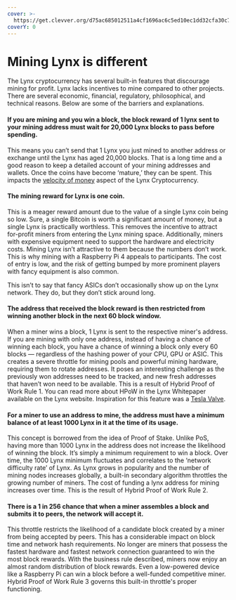 ```yaml
---
cover: >-
  https://get.clevver.org/d75ac685012511a4cf1696ac6c5ed10ec1dd32cfa30c769aa35bc7563678f0b3.png
coverY: 0
---
```


# Mining Lynx is different

The Lynx cryptocurrency has several built-in features that discourage mining for profit. Lynx lacks incentives to mine compared to other projects. There are several economic, financial, regulatory, philosophical, and technical reasons. Below are some of the barriers and explanations.

#### If you are mining and you win a block, the block reward of 1 lynx sent to your mining address must wait for 20,000 Lynx blocks to pass before spending.

This means you can’t send that 1 Lynx you just mined to another address or exchange until the Lynx has aged 20,000 blocks. That is a long time and a good reason to keep a detailed account of your mining addresses and wallets. Once the coins have become ‘mature,’ they can be spent. This impacts the [velocity of money](https://www.investopedia.com/terms/v/velocity.asp) aspect of the Lynx Cryptocurrency.

#### The mining reward for Lynx is one coin.

This is a meager reward amount due to the value of a single Lynx coin being so low. Sure, a single Bitcoin is worth a significant amount of money, but a single Lynx is practically worthless. This removes the incentive to attract for-profit miners from entering the Lynx mining space. Additionally, miners with expensive equipment need to support the hardware and electricity costs. Mining Lynx isn’t attractive to them because the numbers don’t work. This is why mining with a Raspberry Pi 4 appeals to participants. The cost of entry is low, and the risk of getting bumped by more prominent players with fancy equipment is also common.

This isn’t to say that fancy ASICs don’t occasionally show up on the Lynx network. They do, but they don’t stick around long.

#### The address that received the block reward is then restricted from winning another block in the next 60 block window.

When a miner wins a block, 1 Lynx is sent to the respective miner's address. If you are mining with only one address, instead of having a chance of winning each block, you have a chance of winning a block only every 60 blocks — regardless of the hashing power of your CPU, GPU or ASIC. This creates a severe throttle for mining pools and powerful mining hardware, requiring them to rotate addresses. It poses an interesting challenge as the previously won addresses need to be tracked, and new fresh addresses that haven’t won need to be available. This is a result of Hybrid Proof of Work Rule 1. You can read more about HPoW in the Lynx Whitepaper available on the Lynx website. Inspiration for this feature was a [Tesla Valve](https://en.wikipedia.org/wiki/Tesla\_valve).

#### For a miner to use an address to mine, the address must have a minimum balance of at least 1000 Lynx in it at the time of its usage.

This concept is borrowed from the idea of Proof of Stake. Unlike PoS, having more than 1000 Lynx in the address does not increase the likelihood of winning the block. It’s simply a minimum requirement to win a block. Over time, the 1000 Lynx minimum fluctuates and correlates to the ‘network difficulty rate’ of Lynx. As Lynx grows in popularity and the number of mining nodes increases globally, a built-in secondary algorithm throttles the growing number of miners. The cost of funding a lynx address for mining increases over time. This is the result of Hybrid Proof of Work Rule 2.

#### There is a 1 in 256 chance that when a miner assembles a block and submits it to peers, the network will accept it.

This throttle restricts the likelihood of a candidate block created by a miner from being accepted by peers. This has a considerable impact on block time and network hash requirements. No longer are miners that possess the fastest hardware and fastest network connection guaranteed to win the most block rewards. With the business rule described, miners now enjoy an almost random distribution of block rewards. Even a low-powered device like a Raspberry Pi can win a block before a well-funded competitive miner. Hybrid Proof of Work Rule 3 governs this built-in throttle's proper functioning.
